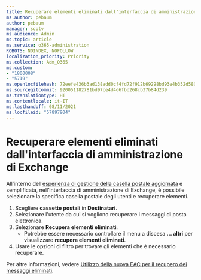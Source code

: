 ```yaml
---
title: Recuperare elementi eliminati dall'interfaccia di amministrazione di Exchange
ms.author: pebaum
author: pebaum
manager: scotv
ms.audience: Admin
ms.topic: article
ms.service: o365-administration
ROBOTS: NOINDEX, NOFOLLOW
localization_priority: Priority
ms.collection: Adm_O365
ms.custom:
- "1800008"
- "5719"
ms.openlocfilehash: 72eefe436b3ad138add0cf4fd72f912b69298bd93e4b352d5802f015ec94cbc3
ms.sourcegitcommit: 920051182781bd97ce4d4d6fbd268cb37b84d239
ms.translationtype: HT
ms.contentlocale: it-IT
ms.lasthandoff: 08/11/2021
ms.locfileid: "57897904"
---
```

# <a name="recover-deleted-items-from-exchange-admin-center"></a>Recuperare elementi eliminati dall'interfaccia di amministrazione di Exchange

All’interno dell’[esperienza di gestione della casella postale aggiornata](https://admin.exchange.microsoft.com/#/mailboxes) e semplificata, nell’interfaccia di amministrazione di Exchange, è possibile selezionare la specifica casella postale degli utenti e recuperare elementi.

1. Scegliere **cassette postali** in **Destinatari**.
2. Selezionare l'utente da cui si vogliono recuperare i messaggi di posta elettronica.
3. Selezionare **Recupera elementi eliminati**.
    - Potrebbe essere necessario controllare il menu a discesa **... altri** per visualizzare **recupera elementi eliminati**.
4. Usare le opzioni di filtro per trovare gli elementi che è necessario recuperare.

Per altre informazioni, vedere [Utilizzo della nuova EAC per il recupero dei messaggi eliminati](https://docs.microsoft.com/exchange/recipients-in-exchange-online/manage-user-mailboxes/recover-deleted-messages#use-new-eac-for-recovering-deleted-messages).
